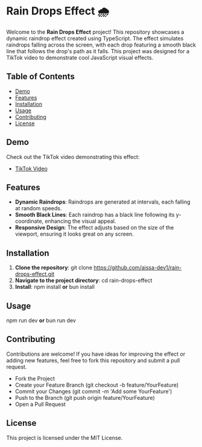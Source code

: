 # Rain Drops Effect 🌧️

Welcome to the **Rain Drops Effect** project! This repository showcases a dynamic raindrop effect created using TypeScript. The effect simulates raindrops falling across the screen, with each drop featuring a smooth black line that follows the drop's path as it falls. This project was designed for a TikTok video to demonstrate cool JavaScript visual effects.

## Table of Contents

- [Demo](#demo)
- [Features](#features)
- [Installation](#installation)
- [Usage](#usage)
- [Contributing](#contributing)
- [License](#license)

## Demo

Check out the TikTok video demonstrating this effect:
- [TikTok Video](https://www.tiktok.com/@_js_vfx/video/7405848824788323590)

## Features

- **Dynamic Raindrops**: Raindrops are generated at intervals, each falling at random speeds.
- **Smooth Black Lines**: Each raindrop has a black line following its y-coordinate, enhancing the visual appeal.
- **Responsive Design**: The effect adjusts based on the size of the viewport, ensuring it looks great on any screen.

## Installation

1. **Clone the repository**:
   git clone https://github.com/aissa-dev1/rain-drops-effect.git
2. **Navigate to the project directory**:
   cd rain-drops-effect
3. **Install**:
   npm install **or** bun install
   
## Usage
   npm run dev **or** bun run dev

## Contributing
Contributions are welcome! If you have ideas for improving the effect or adding new features, feel free to fork this repository and submit a pull request.

- Fork the Project
- Create your Feature Branch (git checkout -b feature/YourFeature)
- Commit your Changes (git commit -m 'Add some YourFeature')
- Push to the Branch (git push origin feature/YourFeature)
- Open a Pull Request

## License
This project is licensed under the MIT License.

